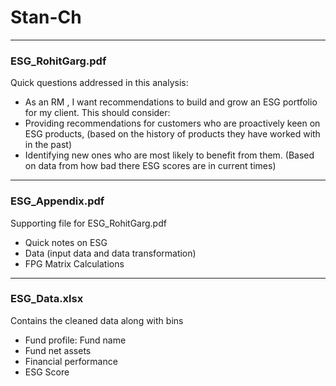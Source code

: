 # Stan-Ch
---
### ESG_RohitGarg.pdf
Quick questions addressed in this analysis: 
* As an RM , I want recommendations to build and grow an ESG portfolio for my client. This should consider:
* Providing recommendations for customers who are proactively keen on ESG products, (based on the history of products they have worked with in the past)
* Identifying new ones who are most likely to benefit from them. (Based on data from how bad there ESG scores are in current times)
---
### ESG_Appendix.pdf
Supporting file for ESG_RohitGarg.pdf
* Quick notes on ESG
* Data (input data and data transformation)
* FPG Matrix Calculations 
---
### ESG_Data.xlsx 
Contains the cleaned data along with bins
* Fund profile: Fund name	
* Fund net assets
* Financial performance
* ESG Score

